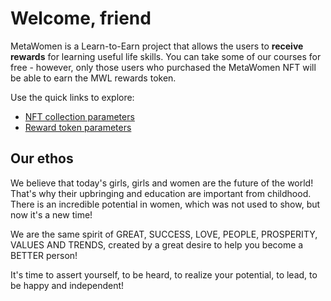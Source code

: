 # Welcome, friend

MetaWomen is a Learn-to-Earn project that allows the users to **receive rewards** for learning useful life skills. You can take some of our courses for free - however, only those users who purchased the MetaWomen NFT will be able to earn the MWL rewards token.

Use the quick links to explore:

* [NFT collection parameters](./Tokenomics/NFTCollection.md)
* [Reward token parameters](./Tokenomics/Token.md)

## Our ethos

We believe that today's girls, girls and women are the future of the world! That's why their upbringing and education are important from childhood. There is an incredible potential in women, which was not used to show, but now it's a new time!

We are the same spirit of GREAT, SUCCESS, LOVE, PEOPLE, PROSPERITY, VALUES AND TRENDS, created by a great desire to help you become a BETTER person!

It's time to assert yourself, to be heard, to realize your potential, to lead, to be happy and independent!

<!--

Welcome to MetaWomen wiki!
This document describes the complete tokenomics of our project. It is aimed at professional investors, and contains all terms & formulas that show the project's underlying model.

-->

